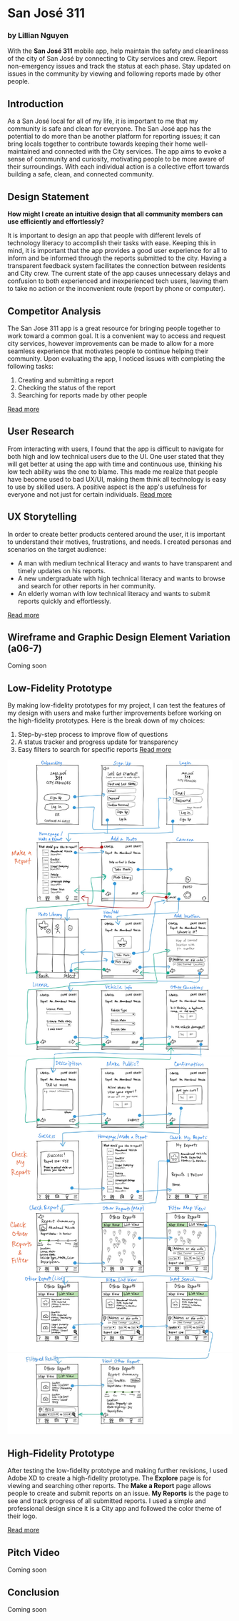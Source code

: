 # San José 311
### by Lillian Nguyen

With the **San José 311** mobile app, help maintain the safety and cleanliness of the city of San José by connecting to City services and crew. Report non-emergency issues and track the status at each phase. Stay updated on issues in the community by viewing and following reports made by other people.

## Introduction
As a San José local for all of my life, it is important to me that my community is safe and clean for everyone. The San José app has the potential to do more than be another platform for reporting issues; it can bring locals together to contribute towards keeping their home well-maintained and connected with the City services. The app aims to evoke a sense of community and curiosity, motivating people to be more aware of their surroundings. With each individual action is a collective effort towards building a safe, clean, and connected community.

## Design Statement
**How might I create an intuitive design that all community members can use efficiently and effortlessly?**

It is important to design an app that people with different levels of technology literacy to accomplish their tasks with ease. Keeping this in mind, it is important that the app provides a good user experience for all to inform and be informed through the reports submitted to the city. Having a transparent feedback system facilitates the connection between residents and City crew. The current state of the app causes unnecessary delays and confusion to both experienced and inexperienced tech users, leaving them to take no action or the inconvenient route (report by phone or computer). 

## Competitor Analysis
The San Jose 311 app is a great resource for bringing people together to work toward a common goal. It is a convenient way to access and request city services, however improvements can be made to allow for a more seamless experience that motivates people to continue helping their community. Upon evaluating the app, I noticed issues with completing the following tasks: 
1. Creating and submitting a report
1. Checking the status of the report
1. Searching for reports made by other people

[Read more](https://github.com/lilliannguyen97/DH150/blob/master/Assignments/A01/README.md)

## User Research
From interacting with users, I found that the app is difficult to navigate for both high and low technical users due to the UI. One user stated that they will get better at using the app with time and continuous use, thinking his low tech ability was the one to blame. This made me realize that people have become used to bad UX/UI, making them think all technology is easy to use by skilled users. A positive aspect is the app's usefulness for everyone and not just for certain individuals. 
[Read more](https://github.com/lilliannguyen97/DH150/blob/master/Assignments/A04/README.md)

## UX Storytelling
In order to create better products centered around the user, it is important to understand their motives, frustrations, and needs. I created personas and scenarios on the target audience:
* A man with medium technical literacy and wants to have transparent and timely updates on his reports.
* A new undergraduate with high technical literacy and wants to browse and search for other reports in her community.
* An elderly woman with low technical literacy and wants to submit reports quickly and effortlessly.

[Read more](https://github.com/lilliannguyen97/DH150/blob/master/Assignments/A02/README.md)

## Wireframe and Graphic Design Element Variation (a06-7)
Coming soon

## Low-Fidelity Prototype 
By making low-fidelity prototypes for my project, I can test the features of my design with users and make further improvements before working on the high-fidelity prototypes. Here is the break down of my choices:
1. Step-by-step process to improve flow of questions
1. A status tracker and progress update for transparency 
1. Easy filters to search for specific reports
[Read more](https://github.com/lilliannguyen97/DH150/blob/master/Assignments/A06/README.md)
  
![Lofi Prototype 1](Lofi_Prototype_1.jpg)
![Lofi Prototype 2](Lofi_Prototype_2.jpg)
![Lofi Prototype 3](Lofi_Prototype_3.jpg)

## High-Fidelity Prototype
After testing the low-fidelity prototype and making further revisions, I used Adobe XD to create a high-fidelity prototype. The **Explore** page is for viewing and searching other reports. The **Make a Report** page allows people to create and submit reports on an issue. **My Reports** is the page to see and track progress of all submitted reports. I used a simple and professional design since it is a City app and followed the color theme of their logo.

[Read more](https://github.com/lilliannguyen97/DH150/blob/master/Assignments/A06/README.md)

## Pitch Video
Coming soon

## Conclusion
Coming soon
